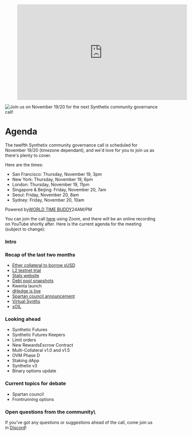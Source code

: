 <figure class="video_container">
<iframe width="560" height="315" src="https://www.youtube.com/embed/yu0tlvDqfSU" frameborder="0" allow="accelerometer; autoplay; clipboard-write; encrypted-media; gyroscope; picture-in-picture" allowfullscreen></iframe>
</figure>

![Join us on November 19/20 for the next Synthetix community governance call!](https://blog.synthetix.io/content/images/2020/11/Community-governance-call---November.png)

# Agenda

The twelfth Synthetix community governance call is scheduled for November 19/20 (timezone dependant), and we'd love for you to join us as there's plenty to cover.

Here are the times:

-   San Francisco: Thursday, November 19, 3pm
-   New York: Thursday, November 19, 6pm
-   London: Thursday, November 19, 11pm
-   Singapore & Beijing: Friday, November 20, 7am
-   Seoul: Friday, November 20, 8am
-   Sydney: Friday, November 20, 10am

Powered by[WORLD TIME BUDDY](https://www.worldtimebuddy.com/ "World Clock & Time Converter")24AM/PM

You can join the call [here](https://us02web.zoom.us/j/88909986907) using Zoom, and there will be an online recording on YouTube shortly after. Here is the current agenda for the meeting (subject to change):

### Intro

### Recap of the last two months

-   [Ether collateral to borrow sUSD](https://blog.synthetix.io/ether-collateral-trial-susd/)
-   [L2 testnet trial](https://blog.synthetix.io/optimistic-ethereum-l2-testnet/)
-   [Stats website](https://blog.synthetix.io/new-synthetix-stats-website/)
-   [Debt pool snapshots](https://blog.synthetix.io/the-deneb-release/)
-   Kwenta launch
-   [dHedge is live](https://blog.synthetix.io/synth-asset-management-with-dhedge-is-live/)
-   [Spartan council announcement](https://blog.synthetix.io/spartan-council-proposal/)
-   [Virtual Synths](https://blog.synthetix.io/the-mimosa-release/)
-   [sOIL](https://blog.synthetix.io/soil-ioil/)

### Looking ahead

-   Synthetic Futures
-   Synthetic Futures Keepers
-   Limit orders
-   New RewardsEscrow Contract
-   Multi-Collateral v1.0 and v1.5
-   OVM Phase D
-   Staking dApp
-   Synthetix v3
-   Binary options update

### Current topics for debate

-   Spartan council
-   Frontrunning options

### Open questions from the community\
If you've got any questions or suggestions ahead of the call, come join us in [Discord](https://discord.com/invite/AEdUHzt)!